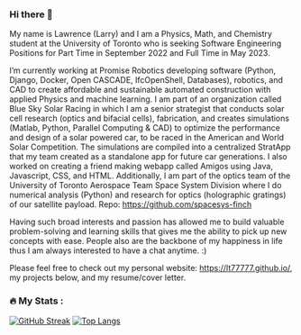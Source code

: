 ### Hi there 👋

My name is Lawrence (Larry) and I am a Physics, Math, and Chemistry student at the University of Toronto who is seeking Software Engineering Positions for Part Time in September 2022 and Full Time in May 2023.

I’m currently working at Promise Robotics developing software (Python, Django, Docker, Open CASCADE, IfcOpenShell, Databases), robotics, and CAD to create affordable and sustainable automated construction with applied Physics and machine learning. I am part of an organization called Blue Sky Solar Racing in which I am a senior strategist that conducts solar cell research (optics and bifacial cells), fabrication, and creates simulations (Matlab, Python, Parallel Computing & CAD) to optimize the performance and design of a solar powered car, to be raced in the American and World Solar Competition. The simulations are compiled into a centralized StratApp that my team created as a standalone app for future car generations. I also worked on creating a friend making webapp called Amigos using Java, Javascript, CSS, and HTML. Additionally, I am part of the optics team of the University of Toronto Aerospace Team Space System Division where I do numerical analysis (Python) and research for optics (holographic gratings) of our satellite payload. Repo: https://github.com/spacesys-finch 

Having such broad interests and passion has allowed me to build valuable problem-solving and learning skills that gives me the ability to pick up new concepts with ease. People also are the backbone of my happiness in life thus I am always interested to have a chat anytime. :)

Please feel free to check out my personal website: https://lt77777.github.io/, my projects below, and my resume/cover letter. 

### :fire: My Stats :

[![GitHub Streak](http://github-readme-streak-stats.herokuapp.com?user=Lt77777&theme=dark&background=000000)](https://git.io/streak-stats) [![Top Langs](https://github-readme-stats.vercel.app/api/top-langs/?username=Lt77777&count_private=true&theme=dark&langs_count=10)](https://github.com/anuraghazra/github-readme-stats)

<!-- ![Lawrence's Public GitHub stats](https://github-readme-stats.vercel.app/api?username=Lt77777&show_icons=true&theme=dark&count_private=true) -->

<!-- [![Lawrence's wakatime stats](https://github-readme-stats.vercel.app/api/wakatime?username=Lt77777)](https://github.com/anuraghazra/github-readme-stats) -->
